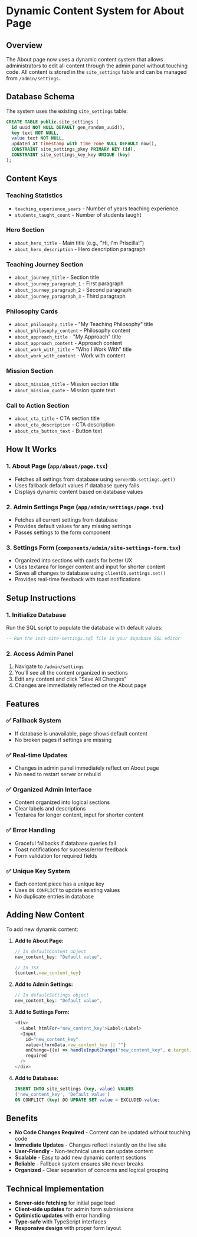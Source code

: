 # Dynamic Content System for About Page

## Overview

The About page now uses a dynamic content system that allows administrators to edit all content through the admin panel without touching code. All content is stored in the `site_settings` table and can be managed from `/admin/settings`.

## Database Schema

The system uses the existing `site_settings` table:

```sql
CREATE TABLE public.site_settings (
  id uuid NOT NULL DEFAULT gen_random_uuid(),
  key text NOT NULL,
  value text NOT NULL,
  updated_at timestamp with time zone NULL DEFAULT now(),
  CONSTRAINT site_settings_pkey PRIMARY KEY (id),
  CONSTRAINT site_settings_key_key UNIQUE (key)
);
```

## Content Keys

### Teaching Statistics

- `teaching_experience_years` - Number of years teaching experience
- `students_taught_count` - Number of students taught

### Hero Section

- `about_hero_title` - Main title (e.g., "Hi, I'm Priscilla!")
- `about_hero_description` - Hero description paragraph

### Teaching Journey Section

- `about_journey_title` - Section title
- `about_journey_paragraph_1` - First paragraph
- `about_journey_paragraph_2` - Second paragraph
- `about_journey_paragraph_3` - Third paragraph

### Philosophy Cards

- `about_philosophy_title` - "My Teaching Philosophy" title
- `about_philosophy_content` - Philosophy content
- `about_approach_title` - "My Approach" title
- `about_approach_content` - Approach content
- `about_work_with_title` - "Who I Work With" title
- `about_work_with_content` - Work with content

### Mission Section

- `about_mission_title` - Mission section title
- `about_mission_quote` - Mission quote text

### Call to Action Section

- `about_cta_title` - CTA section title
- `about_cta_description` - CTA description
- `about_cta_button_text` - Button text

## How It Works

### 1. About Page (`app/about/page.tsx`)

- Fetches all settings from database using `serverDb.settings.get()`
- Uses fallback default values if database query fails
- Displays dynamic content based on database values

### 2. Admin Settings Page (`app/admin/settings/page.tsx`)

- Fetches all current settings from database
- Provides default values for any missing settings
- Passes settings to the form component

### 3. Settings Form (`components/admin/site-settings-form.tsx`)

- Organized into sections with cards for better UX
- Uses textarea for longer content and input for shorter content
- Saves all changes to database using `clientDb.settings.set()`
- Provides real-time feedback with toast notifications

## Setup Instructions

### 1. Initialize Database

Run the SQL script to populate the database with default values:

```sql
-- Run the init-site-settings.sql file in your Supabase SQL editor
```

### 2. Access Admin Panel

1. Navigate to `/admin/settings`
2. You'll see all the content organized in sections
3. Edit any content and click "Save All Changes"
4. Changes are immediately reflected on the About page

## Features

### ✅ **Fallback System**

- If database is unavailable, page shows default content
- No broken pages if settings are missing

### ✅ **Real-time Updates**

- Changes in admin panel immediately reflect on About page
- No need to restart server or rebuild

### ✅ **Organized Admin Interface**

- Content organized into logical sections
- Clear labels and descriptions
- Textarea for longer content, input for shorter content

### ✅ **Error Handling**

- Graceful fallbacks if database queries fail
- Toast notifications for success/error feedback
- Form validation for required fields

### ✅ **Unique Key System**

- Each content piece has a unique key
- Uses `ON CONFLICT` to update existing values
- No duplicate entries in database

## Adding New Content

To add new dynamic content:

1. **Add to About Page:**

   ```typescript
   // In defaultContent object
   new_content_key: "Default value",

   // In JSX
   {content.new_content_key}
   ```

2. **Add to Admin Settings:**

   ```typescript
   // In defaultSettings object
   new_content_key: "Default value",
   ```

3. **Add to Settings Form:**

   ```typescript
   <div>
     <Label htmlFor="new_content_key">Label</Label>
     <Input
       id="new_content_key"
       value={formData.new_content_key || ""}
       onChange={(e) => handleInputChange("new_content_key", e.target.value)}
       required
     />
   </div>
   ```

4. **Add to Database:**
   ```sql
   INSERT INTO site_settings (key, value) VALUES
   ('new_content_key', 'Default value')
   ON CONFLICT (key) DO UPDATE SET value = EXCLUDED.value;
   ```

## Benefits

- **No Code Changes Required** - Content can be updated without touching code
- **Immediate Updates** - Changes reflect instantly on the live site
- **User-Friendly** - Non-technical users can update content
- **Scalable** - Easy to add new dynamic content sections
- **Reliable** - Fallback system ensures site never breaks
- **Organized** - Clear separation of concerns and logical grouping

## Technical Implementation

- **Server-side fetching** for initial page load
- **Client-side updates** for admin form submissions
- **Optimistic updates** with error handling
- **Type-safe** with TypeScript interfaces
- **Responsive design** with proper form layout
